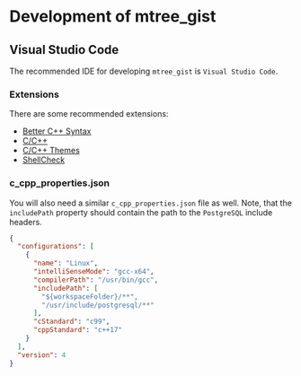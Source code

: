 # Development of mtree_gist

## Visual Studio Code

The recommended IDE for developing `mtree_gist` is `Visual Studio Code`.

### Extensions

There are some recommended extensions:

- [Better C++ Syntax](https://marketplace.visualstudio.com/items?itemName=jeff-hykin.better-cpp-syntax)
- [C/C++](https://marketplace.visualstudio.com/items?itemName=ms-vscode.cpptools)
- [C/C++ Themes](https://marketplace.visualstudio.com/items?itemName=ms-vscode.cpptools-themes)
- [ShellCheck](https://marketplace.visualstudio.com/items?itemName=timonwong.shellcheck)

### c_cpp_properties.json

You will also need a similar `c_cpp_properties.json` file as well. Note, that the `includePath` property should contain the path to the `PostgreSQL` include headers.

```json
{
  "configurations": [
    {
      "name": "Linux",
      "intelliSenseMode": "gcc-x64",
      "compilerPath": "/usr/bin/gcc",
      "includePath": [
        "${workspaceFolder}/**",
        "/usr/include/postgresql/**"
      ],
      "cStandard": "c99",
      "cppStandard": "c++17"
    }
  ],
  "version": 4
}
```
